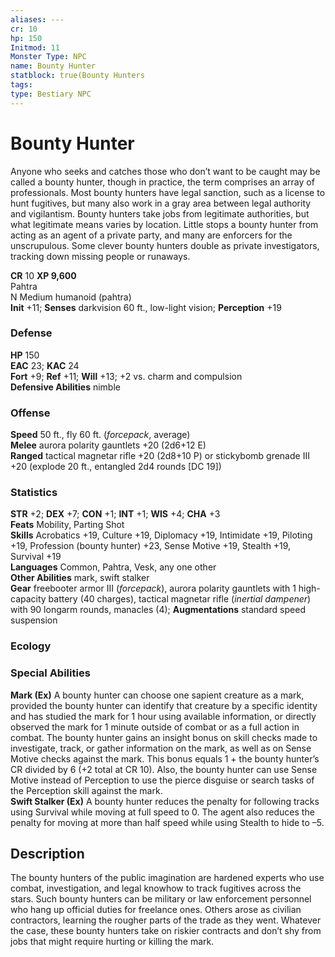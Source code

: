 ```yaml
---
aliases: ---
cr: 10
hp: 150
Initmod: 11
Monster Type: NPC
name: Bounty Hunter
statblock: true(Bounty Hunters
tags: 
type: Bestiary NPC
---
```


# Bounty Hunter

Anyone who seeks and catches those who don’t want to be caught may be called a bounty hunter, though in practice, the term comprises an array of professionals. Most bounty hunters have legal sanction, such as a license to hunt fugitives, but many also work in a gray area between legal authority and vigilantism. Bounty hunters take jobs from legitimate authorities, but what legitimate means varies by location. Little stops a bounty hunter from acting as an agent of a private party, and many are enforcers for the unscrupulous. Some clever bounty hunters double as private investigators, tracking down missing people or runaways.

**CR** 10
**XP 9,600**  
Pahtra  
N Medium humanoid (pahtra)  
**Init** +11; **Senses** darkvision 60 ft., low-light vision; **Perception** +19  

### Defense

**HP** 150  
**EAC** 23; **KAC** 24  
**Fort** +9; **Ref** +11; **Will** +13; +2 vs. charm and compulsion  
**Defensive Abilities** nimble  

### Offense

**Speed** 50 ft., fly 60 ft. (_forcepack_, average)  
**Melee** aurora polarity gauntlets +20 (2d6+12 E)  
**Ranged** tactical magnetar rifle +20 (2d8+10 P) or stickybomb grenade III +20 (explode 20 ft., entangled 2d4 rounds [DC 19])

### Statistics

**STR** +2; **DEX** +7; **CON** +1; **INT** +1; **WIS** +4; **CHA** +3  
**Feats** Mobility, Parting Shot  
**Skills** Acrobatics +19, Culture +19, Diplomacy +19, Intimidate +19, Piloting +19, Profession (bounty hunter) +23, Sense Motive +19, Stealth +19, Survival +19  
**Languages** Common, Pahtra, Vesk, any one other  
**Other Abilities** mark, swift stalker  
**Gear** freebooter armor III (_forcepack_), aurora polarity gauntlets with 1 high-capacity battery (40 charges), tactical magnetar rifle (_inertial dampener_) with 90 longarm rounds, manacles (4); **Augmentations** standard speed suspension

### Ecology

### Special Abilities

**Mark (Ex)** A bounty hunter can choose one sapient creature as a mark, provided the bounty hunter can identify that creature by a specific identity and has studied the mark for 1 hour using available information, or directly observed the mark for 1 minute outside of combat or as a full action in combat. The bounty hunter gains an insight bonus on skill checks made to investigate, track, or gather information on the mark, as well as on Sense Motive checks against the mark. This bonus equals 1 + the bounty hunter’s CR divided by 6 (+2 total at CR 10). Also, the bounty hunter can use Sense Motive instead of Perception to use the pierce disguise or search tasks of the Perception skill against the mark.  
**Swift Stalker (Ex)** A bounty hunter reduces the penalty for following tracks using Survival while moving at full speed to 0. The agent also reduces the penalty for moving at more than half speed while using Stealth to hide to –5.

## Description

The bounty hunters of the public imagination are hardened experts who use combat, investigation, and legal knowhow to track fugitives across the stars. Such bounty hunters can be military or law enforcement personnel who hang up official duties for freelance ones. Others arose as civilian contractors, learning the rougher parts of the trade as they went. Whatever the case, these bounty hunters take on riskier contracts and don’t shy from jobs that might require hurting or killing the mark.